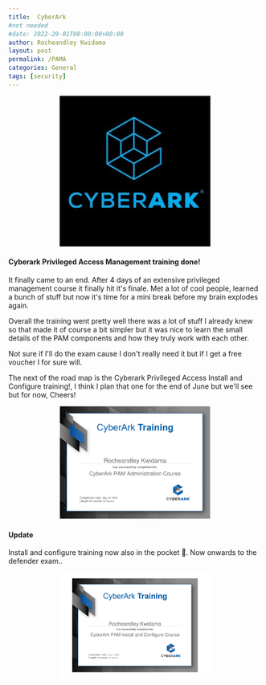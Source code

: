 ```yaml
---
title:  CyberArk 
#not needed
#date: 2022-29-01T00:00:00+00:00
author: Rocheandley Kwidama
layout: post
permalink: /PAMA
categories: General
tags: [security]
---
```

<p align="center">
<img src="/assets/images/cyb-logo.jpg" alt="drawing" width="300"/>
</p>    

#### Cyberark Privileged Access Management training done!

It finally came to an end. After 4 days of an extensive privileged management course it finally hit it's finale.
Met a lot of cool people, learned a bunch of stuff but now it's time for a mini break before my brain explodes again.

Overall the training went pretty well there was a lot of stuff I already knew so that made it of course a bit simpler but it was nice
to learn the small details of the PAM components and how they truly work with each other.

Not sure if I'll do the exam cause I don't really need it but if I get a free voucher I for sure will.

The next of the road map is the Cyberark Privileged Access Install and Configure training!, I think I plan that one for the end of June but we'll see but for now, Cheers!




<p align="center">
<img src="/assets/images/PAM-training.png" alt="drawing" width="300"/>
</p>   

#### Update 

Install and configure training now also in the pocket 🕺. Now onwards to the defender exam..

<p align="center">
<img src="/assets/images/install-configure.png" alt="drawing" width="300"/>
</p>   